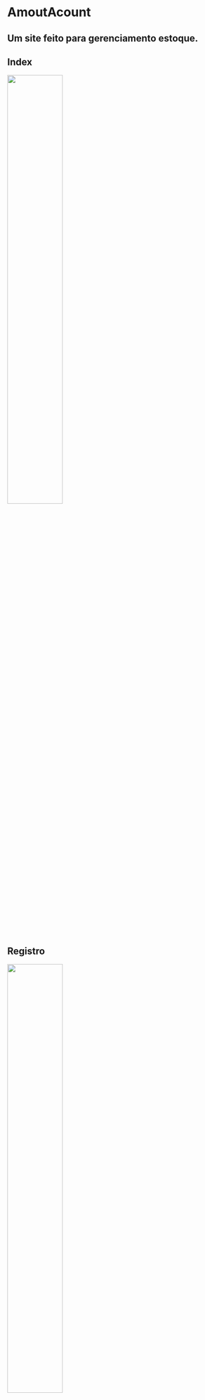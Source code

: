 # AmoutAcount
## Um site feito para gerenciamento estoque.

## Index
<img src="" width="50%" hight="50%">

## Registro
<img src="" width="50%" hight="50%">

## Depois do login
<img src="" width="50%" hight="50%">

